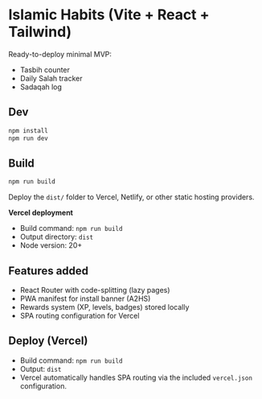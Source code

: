 # Islamic Habits (Vite + React + Tailwind)

Ready-to-deploy minimal MVP:
- Tasbih counter
- Daily Salah tracker
- Sadaqah log

## Dev

```bash
npm install
npm run dev
```

## Build

```bash
npm run build
```

Deploy the `dist/` folder to Vercel, Netlify, or other static hosting providers.

**Vercel deployment**
- Build command: `npm run build`
- Output directory: `dist`
- Node version: 20+

## Features added
- React Router with code-splitting (lazy pages)
- PWA manifest for install banner (A2HS)
- Rewards system (XP, levels, badges) stored locally
- SPA routing configuration for Vercel

## Deploy (Vercel)
- Build command: `npm run build`
- Output: `dist`
- Vercel automatically handles SPA routing via the included `vercel.json` configuration.
